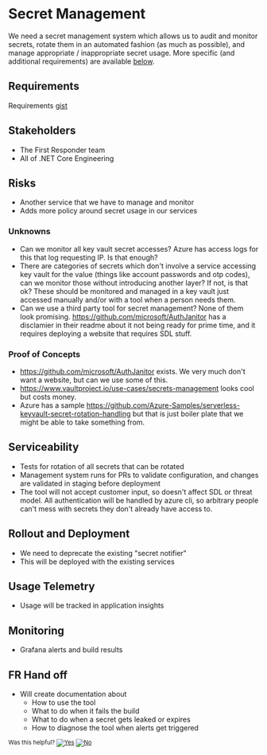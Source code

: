 # Secret Management
We need a secret management system which allows us to audit and monitor secrets, rotate them in an automated fashion (as much as possible), and manage appropriate / inappropriate secret usage. More specific (and additional requirements) are available [below](#requirements).

## Requirements
Requirements [gist](https://gist.github.com/chcosta/51af24ab8a1cfd303a50d0aa7332e7f0)

## Stakeholders
- The First Responder team
- All of .NET Core Engineering

## Risks
- Another service that we have to manage and monitor
- Adds more policy around secret usage in our services

### Unknowns
- Can we monitor all key vault secret accesses? Azure has access logs for this that log requesting IP. Is that enough?
- There are categories of secrets which don't involve a service accessing key vault for the value (things like account passwords and otp codes), can we monitor those without introducing another layer? If not, is that ok? These should be monitored and managed in a key vault just accessed manually and/or with a tool when a person needs them.
- Can we use a third party tool for secret management? None of them look promising. https://github.com/microsoft/AuthJanitor has a disclamier in their readme about it not being ready for prime time, and it requires deploying a website that requires SDL stuff.

### Proof of Concepts
- https://github.com/microsoft/AuthJanitor exists. We very much don't want a website, but can we use some of this.
- https://www.vaultproject.io/use-cases/secrets-management looks cool but costs money.
- Azure has a sample https://github.com/Azure-Samples/serverless-keyvault-secret-rotation-handling but that is just boiler plate that we might be able to take something from.

## Serviceability
- Tests for rotation of all secrets that can be rotated
- Management system runs for PRs to validate configuration, and changes are validated in staging before deployment
- The tool will not accept customer input, so doesn't affect SDL or threat model. All authentication will be handled by azure cli, so arbitrary people can't mess with secrets they don't already have access to.

## Rollout and Deployment
- We need to deprecate the existing "secret notifier"
- This will be deployed with the existing services

## Usage Telemetry
- Usage will be tracked in application insights

## Monitoring
- Grafana alerts and build results

## FR Hand off
- Will create documentation about
    - How to use the tool
    - What to do when it fails the build
    - What to do when a secret gets leaked or expires
    - How to diagnose the tool when alerts get triggered



<!-- Begin Generated Content: Doc Feedback -->
<sub>Was this helpful? [![Yes](https://helix.dot.net/f/ip/5?p=Documentation%5CProject-Docs%5CSecret%20Management%5Cone-pager.md)](https://helix.dot.net/f/p/5?p=Documentation%5CProject-Docs%5CSecret%20Management%5Cone-pager.md) [![No](https://helix.dot.net/f/in)](https://helix.dot.net/f/n/5?p=Documentation%5CProject-Docs%5CSecret%20Management%5Cone-pager.md)</sub>
<!-- End Generated Content-->
